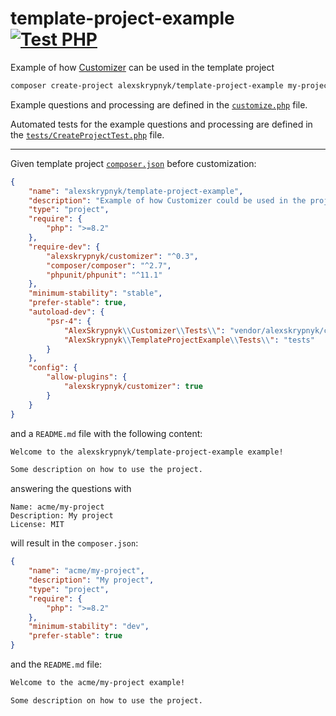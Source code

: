 # template-project-example [![Test PHP](https://github.com/AlexSkrypnyk/template-project-example/actions/workflows/test-php.yml/badge.svg)](https://github.com/AlexSkrypnyk/template-project-example/actions/workflows/test-php.yml)
Example of how [Customizer](https://github.com/AlexSkrypnyk/customizer) can be used in the template project

```bash
composer create-project alexskrypnyk/template-project-example my-project
```

Example questions and processing are defined in the [`customize.php`](customize.php) file.

Automated tests for the example questions and processing are defined in the [`tests/CreateProjectTest.php`](tests/CreateProjectTest.php) file.

---

Given template project [`composer.json`](composer.json) before customization:
```json
{
    "name": "alexskrypnyk/template-project-example",
    "description": "Example of how Customizer could be used in the project",
    "type": "project",
    "require": {
        "php": ">=8.2"
    },
    "require-dev": {
        "alexskrypnyk/customizer": "^0.3",
        "composer/composer": "^2.7",
        "phpunit/phpunit": "^11.1"
    },
    "minimum-stability": "stable",
    "prefer-stable": true,
    "autoload-dev": {
        "psr-4": {
            "AlexSkrypnyk\\Customizer\\Tests\\": "vendor/alexskrypnyk/customizer/tests/phpunit",
            "AlexSkrypnyk\\TemplateProjectExample\\Tests\\": "tests"
        }
    },
    "config": {
        "allow-plugins": {
            "alexskrypnyk/customizer": true
        }
    }
}
```

and a `README.md` file with the following content:

```markdown
Welcome to the alexskrypnyk/template-project-example example!

Some description on how to use the project.
```

answering the questions with

```
Name: acme/my-project
Description: My project
License: MIT
```

will result in the `composer.json`:

```json
{
    "name": "acme/my-project",
    "description": "My project",
    "type": "project",
    "require": {
        "php": ">=8.2"
    },   
    "minimum-stability": "dev",
    "prefer-stable": true    
}
```
and the `README.md` file:

```markdown
Welcome to the acme/my-project example!

Some description on how to use the project.
```
